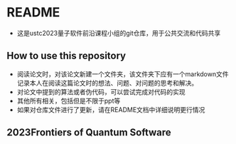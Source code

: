 # README
- 这是ustc2023量子软件前沿课程小组的git仓库，用于公共交流和代码共享
## How to use this repository
- 阅读论文时，对该论文新建一个文件夹，该文件夹下应有一个markdown文件记录本人在阅读这篇论文时的想法、问题、对问题的思考和解决。
- 对论文中提到的算法或者伪代码，可以尝试完成对代码的实现
- 其他所有相关，包括但是不限于ppt等
- 如果对仓库文件进行了更新，请在README文档中详细说明更行情况
## 2023Frontiers of Quantum Software

